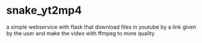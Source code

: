# snake_yt2mp4
a simple webservice with flask that download files in youtube by a link given by the user and make the video with ffmpeg to more quality
